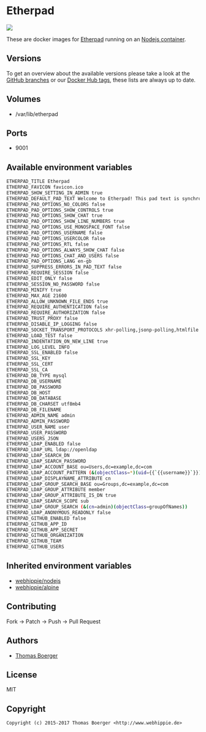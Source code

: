 # Etherpad

[![](https://images.microbadger.com/badges/image/webhippie/etherpad.svg)](https://microbadger.com/images/webhippie/etherpad "Get your own image badge on microbadger.com")

These are docker images for [Etherpad](http://etherpad.org/) running on an [Nodejs container](https://registry.hub.docker.com/u/webhippie/nodejs/).


## Versions

To get an overview about the available versions please take a look at the [GitHub branches](https://github.com/dockhippie/etherpad/branches/all) or our [Docker Hub tags](https://hub.docker.com/r/webhippie/etherpad/tags/), these lists are always up to date.


## Volumes

* /var/lib/etherpad


## Ports

* 9001


## Available environment variables

```bash
ETHERPAD_TITLE Etherpad
ETHERPAD_FAVICON favicon.ico
ETHERPAD_SHOW_SETTING_IN_ADMIN true
ETHERPAD_DEFAULT_PAD_TEXT Welcome to Etherpad! This pad text is synchronized as you type, so that everyone viewing this page sees the same text. This allows you to collaborate seamlessly on documents!
ETHERPAD_PAD_OPTIONS_NO_COLORS false
ETHERPAD_PAD_OPTIONS_SHOW_CONTROLS true
ETHERPAD_PAD_OPTIONS_SHOW_CHAT true
ETHERPAD_PAD_OPTIONS_SHOW_LINE_NUMBERS true
ETHERPAD_PAD_OPTIONS_USE_MONOSPACE_FONT false
ETHERPAD_PAD_OPTIONS_USERNAME false
ETHERPAD_PAD_OPTIONS_USERCOLOR false
ETHERPAD_PAD_OPTIONS_RTL false
ETHERPAD_PAD_OPTIONS_ALWAYS_SHOW_CHAT false
ETHERPAD_PAD_OPTIONS_CHAT_AND_USERS false
ETHERPAD_PAD_OPTIONS_LANG en-gb
ETHERPAD_SUPPRESS_ERRORS_IN_PAD_TEXT false
ETHERPAD_REQUIRE_SESSION false
ETHERPAD_EDIT_ONLY false
ETHERPAD_SESSION_NO_PASSWORD false
ETHERPAD_MINIFY true
ETHERPAD_MAX_AGE 21600
ETHERPAD_ALLOW_UNKNOWN_FILE_ENDS true
ETHERPAD_REQUIRE_AUTHENTICATION false
ETHERPAD_REQUIRE_AUTHORIZATION false
ETHERPAD_TRUST_PROXY false
ETHERPAD_DISABLE_IP_LOGGING false
ETHERPAD_SOCKET_TRANSPORT_PROTOCOLS xhr-polling,jsonp-polling,htmlfile
ETHERPAD_LOAD_TEST false
ETHERPAD_INDENTATION_ON_NEW_LINE true
ETHERPAD_LOG_LEVEL INFO
ETHERPAD_SSL_ENABLED false
ETHERPAD_SSL_KEY
ETHERPAD_SSL_CERT
ETHERPAD_SSL_CA
ETHERPAD_DB_TYPE mysql
ETHERPAD_DB_USERNAME
ETHERPAD_DB_PASSWORD
ETHERPAD_DB_HOST
ETHERPAD_DB_DATABASE
ETHERPAD_DB_CHARSET utf8mb4
ETHERPAD_DB_FILENAME
ETHERPAD_ADMIN_NAME admin
ETHERPAD_ADMIN_PASSWORD
ETHERPAD_USER_NAME user
ETHERPAD_USER_PASSWORD
ETHERPAD_USERS_JSON
ETHERPAD_LDAP_ENABLED false
ETHERPAD_LDAP_URL ldap://openldap
ETHERPAD_LDAP_SEARCH_DN
ETHERPAD_LDAP_SEARCH_PASSWORD
ETHERPAD_LDAP_ACCOUNT_BASE ou=Users,dc=example,dc=com
ETHERPAD_LDAP_ACCOUNT_PATTERN (&(objectClass=*)(uid={{`{{username}}`}}))
ETHERPAD_LDAP_DISPLAYNAME_ATTRIBUTE cn
ETHERPAD_LDAP_GROUP_SEARCH_BASE ou=Groups,dc=example,dc=com
ETHERPAD_LDAP_GROUP_ATTRIBUTE member
ETHERPAD_LDAP_GROUP_ATTRIBUTE_IS_DN true
ETHERPAD_LDAP_SEARCH_SCOPE sub
ETHERPAD_LDAP_GROUP_SEARCH (&(cn=admin)(objectClass=groupOfNames))
ETHERPAD_LDAP_ANONYMOUS_READONLY false
ETHERPAD_GITHUB_ENABLED false
ETHERPAD_GITHUB_APP_ID
ETHERPAD_GITHUB_APP_SECRET
ETHERPAD_GITHUB_ORGANIZATION
ETHERPAD_GITHUB_TEAM
ETHERPAD_GITHUB_USERS
```


## Inherited environment variables

* [webhippie/nodejs](https://github.com/dockhippie/nodejs#available-environment-variables)
* [webhippie/alpine](https://github.com/dockhippie/alpine#available-environment-variables)


## Contributing

Fork -> Patch -> Push -> Pull Request


## Authors

* [Thomas Boerger](https://github.com/tboerger)


## License

MIT


## Copyright

```
Copyright (c) 2015-2017 Thomas Boerger <http://www.webhippie.de>
```
